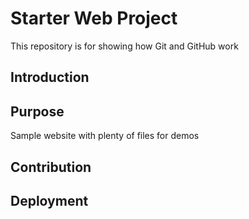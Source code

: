 # Starter Web Project

This repository is for showing how Git and GitHub work


## Introduction

## Purpose

Sample website with plenty of files for demos

## Contribution

## Deployment